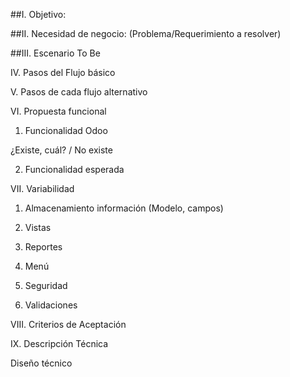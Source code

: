 ##I. Objetivo:


##II. Necesidad de negocio: (Problema/Requerimiento a resolver)


##III. Escenario To Be


IV. Pasos del Flujo básico


V. Pasos de cada flujo alternativo


VI. Propuesta funcional

 1. Funcionalidad Odoo

  ¿Existe, cuál? / No existe


 2. Funcionalidad esperada


VII. Variabilidad

1. Almacenamiento información (Modelo, campos)


2. Vistas


3. Reportes


4. Menú


5. Seguridad


6. Validaciones


VIII. Criterios de Aceptación


IX. Descripción Técnica

 Diseño técnico

